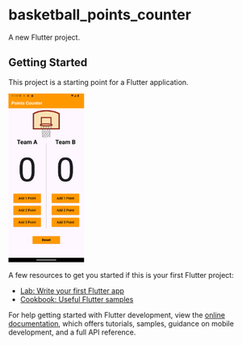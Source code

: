 # basketball_points_counter

A new Flutter project.

## Getting Started

This project is a starting point for a Flutter application.

<img src="Screenshot_1729196320.png" alt="Basketball Counter App" width="150"/>

A few resources to get you started if this is your first Flutter project:

- [Lab: Write your first Flutter app](https://docs.flutter.dev/get-started/codelab)
- [Cookbook: Useful Flutter samples](https://docs.flutter.dev/cookbook)

For help getting started with Flutter development, view the
[online documentation](https://docs.flutter.dev/), which offers tutorials,
samples, guidance on mobile development, and a full API reference.
